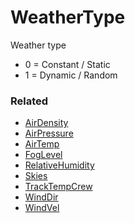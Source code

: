 # WeatherType <Badge text="int" />

Weather type 

* 0 = Constant / Static
* 1 =  Dynamic / Random

### Related

* [AirDensity](airdensity.md)
* [AirPressure](airpressure.md)
* [AirTemp](airtemp.md)
* [FogLevel](foglevel.md)
* [RelativeHumidity](relativehumidity.md)
* [Skies](skies.md)
* [TrackTempCrew](tracktempcrew.md)
* [WindDir](winddir.md)
* [WindVel](windvel.md)

